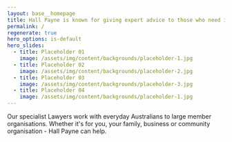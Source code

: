```yaml
---
layout: base__homepage
title: Hall Payne is known for giving expert advice to those who need it.
permalink: /
regenerate: true
hero_options: is-default
hero_slides:
  - title: Placeholder 01
    image: /assets/img/content/backgrounds/placeholder-1.jpg
  - title: Placeholder 02
    image: /assets/img/content/backgrounds/placeholder-2.jpg
  - title: Placeholder 03
    image: /assets/img/content/backgrounds/placeholder-3.jpg
  - title: Placeholder 04
    image: /assets/img/content/backgrounds/placeholder-1.jpg
---
```


Our specialist Lawyers work with everyday Australians to large member organisations. Whether it's for you, your family, business or community organisation - Hall Payne can help.